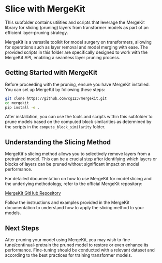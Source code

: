 # Slice with MergeKit

This subfolder contains utilities and scripts that leverage the MergeKit library for slicing (pruning) layers from transformer models as part of an efficient layer-pruning strategy.

MergeKit is a versatile toolkit for model surgery on transformers, allowing for operations such as layer removal and model merging with ease. The provided scripts in this folder are specifically designed to work with the MergeKit API, enabling a seamless layer pruning process.

## Getting Started with MergeKit

Before proceeding with the pruning, ensure you have MergeKit installed. You can set up MergeKit by following these steps:

```bash
git clone https://github.com/cg123/mergekit.git
cd mergekit
pip install -e .
```

After installation, you can use the tools and scripts within this subfolder to prune models based on the computed block similarities as determined by the scripts in the `compute_block_similarity` folder.

## Understanding the Slicing Method

MergeKit's slicing method allows you to selectively remove layers from a pretrained model. This can be a crucial step after identifying which layers or blocks of layers can be pruned without significant impact on model performance.

For detailed documentation on how to use MergeKit for model slicing and the underlying methodology, refer to the official MergeKit repository:

[MergeKit GitHub Repository](https://github.com/arcee-ai/mergekit)

Follow the instructions and examples provided in the MergeKit documentation to understand how to apply the slicing method to your models.

## Next Steps

After pruning your model using MergeKit, you may wish to fine-tune/continual-pretrain the pruned model to restore or even enhance its performance. Fine-tuning should be conducted with a relevant dataset and according to the best practices for training transformer models.
